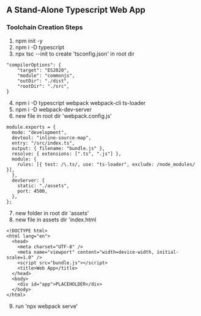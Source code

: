 ## A Stand-Alone Typescript Web App

### Toolchain Creation Steps

1. npm init -y
2. npm i -D typescript
3. npx tsc --init to create 'tsconfig.json' in root dir

```{
"compilerOptions": {
    "target": "ES2020",
    "module": "commonjs",
    "outDir": "./dist",
    "rootDir": "./src",
}
```

4. npm i -D typescript webpack webpack-cli ts-loader
5. npm i -D webpack-dev-server
6. new file in root dir 'webpack.config.js'

```
module.exports = {
  mode: "development",
  devtool: "inline-source-map",
  entry: "/src/index.ts",
  output: { filename: "bundle.js" },
  resolve: { extensions: [".ts", ".js"] },
  module: {
    rules: [{ test: /\.ts/, use: "ts-loader", exclude: /node_modules/ }],
  },
  devServer: {
    static: "./assets",
    port: 4500,
  },
};
```

7. new folder in root dir 'assets'
8. new file in assets dir 'index.html

```
<!DOCTYPE html>
<html lang="en">
  <head>
    <meta charset="UTF-8" />
    <meta name="viewport" content="width=device-width, initial-scale=1.0" />
    <script src="bundle.js"></script>
    <title>Web App</title>
  </head>
  <body>
    <div id="app">PLACEHOLDER</div>
  </body>
</html>
```

9. run 'npx webpack serve'
